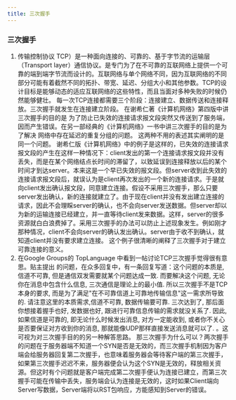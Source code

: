 ```yaml
---
title: 三次握手
---
```


### 三次握手
1. 传输控制协议 TCP）是一种面向连接的、可靠的、基于字节流的运输层（Transport layer）通信协议。是专门为了在不可靠的互联网络上提供一个可靠的端到端字节流而设计的。互联网络与单个网络不同，因为互联网络的不同部分可能有着截然不同的拓扑、带宽、延迟、分组大小和其他参数。TCP的设计目标是能够动态的适应互联网络的这些特性，而且当面对多种失败的时候仍然能够健壮。 每一次TCP连接都需要三个阶段：连接建立、数据传送和连接释放。三次握手就发生在连接建立阶段。 在谢希仁著《计算机网络》第四版中讲三次握手的目的是 为了防止已失效的连接请求报文段突然又传送到了服务端，因而产生错误。在另一部经典的《计算机网络》一书中讲三次握手的目的是为了解决 网络中存在延迟的重复分组的问题。 这两种不用的表述其实阐明的是同一个问题。 谢希仁版《计算机网络》中的例子是这样的，已失效的连接请求报文段的产生在这样一种情况下：client发出的第一个连接请求报文段并没有丢失，而是在某个网络结点长时间的滞留了，以致延误到连接释放以后的某个时间才到达server。本来这是一个早已失效的报文段。但server收到此失效的连接请求报文段后，就误认为是client再次发出的一个新的连接请求。于是就向client发出确认报文段，同意建立连接。假设不采用三次握手，那么只要server发出确认，新的连接就建立了。由于现在client并没有发出建立连接的请求，因此不会理睬server的确认，也不会向server发送数据。但server却以为新的运输连接已经建立，并一直等待client发来数据。这样，server的很多资源就白白浪费掉了。采用三次握手的办法可以防止上述现象发生。例如刚才那种情况，client不会向server的确认发出确认。server由于收不到确认，就知道client并没有要求建立连接。 这个例子很清晰的阐释了三次握手对于建立可靠连接的意义。 
2. 在Google Groups的 TopLanguage 中看到一帖讨论TCP三次握手觉得很有意思。贴主提出 的问题，在众多回复中，有一条回复写道：这个问题的本质是, 信道不可靠, 但是通信双发需要就某个问题达成一致. 而要解决这个问题, 无论你在消息中包含什么信息, 三次通信是理论上的最小值. 所以三次握手不是TCP本身的要求, 而是为了满足"在不可靠信道上可靠地传输信息"这一需求所导致的. 请注意这里的本质需求,信道不可靠, 数据传输要可靠. 三次达到了, 那后面你想接着握手也好, 发数据也好, 跟进行可靠信息传输的需求就没关系了. 因此,如果信道是可靠的, 即无论什么时候发出消息, 对方一定能收到, 或者你不关心是否要保证对方收到你的消息, 那就能像UDP那样直接发送消息就可以了. 。这可视为对三次握手目的的另一种解答思路。
那三次握手为什么可以？两次握手的问题在于服务器端不知道一个SYN是否是无效的，而三次握手机制因为客户端会给服务器回复第二次握手，也意味着服务器会等待客户端的第三次握手，如果第三次握手迟迟不来，服务器便会认为这个SYN是无效的，释放相关资源。但这时有个问题就是客户端完成第二次握手便认为连接已建立，而第三次握手可能在传输中丢失，服务端会认为连接是无效的，这时如果Client端向Server写数据，Server端将以RST包响应，方能感知到Server的错误。
